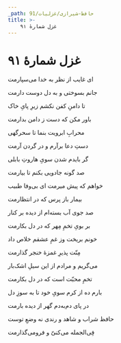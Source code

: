 ```yaml
---
_path: حافظ-شیرازی/غزلیات/91
title: >-
    غزل شمارهٔ ۹۱
---
```

# غزل شمارهٔ ۹۱

<div class="b" id="bn1"><div class="m1"><p>ای غایب از نظر به خدا می‌سپارمت</p></div>
<div class="m2"><p>جانم بسوختی و به دل دوست دارمت</p></div></div>
<div class="b" id="bn2"><div class="m1"><p>تا دامنِ کفن نکشم زیرِ پایِ خاک</p></div>
<div class="m2"><p>باور مکن که دست ز دامن بدارمت</p></div></div>
<div class="b" id="bn3"><div class="m1"><p>محرابِ ابرویت بنما تا سحرگهی</p></div>
<div class="m2"><p>دستِ دعا برآرم و در گردن آرمت</p></div></div>
<div class="b" id="bn4"><div class="m1"><p>گر بایدم شدن سویِ هاروتِ بابلی</p></div>
<div class="m2"><p>صد گونه جادویی بکنم تا بیارمت</p></div></div>
<div class="b" id="bn5"><div class="m1"><p>خواهم که پیش میرمت ای بی‌وفا طبیب</p></div>
<div class="m2"><p>بیمار باز پرس که در انتظارمت</p></div></div>
<div class="b" id="bn6"><div class="m1"><p>صد جوی آب بسته‌ام از دیده بر کنار</p></div>
<div class="m2"><p>بر بویِ تخمِ مِهر که در دل بکارمت</p></div></div>
<div class="b" id="bn7"><div class="m1"><p>خونم بریخت وز غمِ عشقم خلاص داد</p></div>
<div class="m2"><p>مِنّت پذیرِ غمزهٔ خنجر گذارمت</p></div></div>
<div class="b" id="bn8"><div class="m1"><p>می‌گریم و مرادم از این سیلِ اشک‌بار</p></div>
<div class="m2"><p>تخمِ محبّت است که در دل بکارمت</p></div></div>
<div class="b" id="bn9"><div class="m1"><p>بارم ده از کرم سویِ خود تا به سوزِ دل</p></div>
<div class="m2"><p>در پای دم‌به‌دم گهر از دیده بارمت</p></div></div>
<div class="b" id="bn10"><div class="m1"><p>حافظ شراب و شاهد و رندی نه وضعِ توست</p></div>
<div class="m2"><p>فِی‌الجمله می‌کنیّ و فرومی‌گذارمت</p></div></div>
